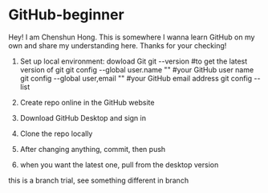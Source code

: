 # GitHub-beginner

Hey! I am Chenshun Hong. This is somewhere I wanna learn GitHub on my own and share my understanding here.
Thanks for your checking!

1. Set up local environment:
	dowload Git
	git --version #to get the latest version of git
	git config --global user.name "" #your GitHub user name
	git config --global user,email "" #your GitHub email address
	git config --list

2. Create repo online in the GitHub website
3. Download GitHub Desktop and sign in
4. Clone the repo locally 
5. After changing anything, commit, then push
6. when you want the latest one, pull from the desktop version

this is a branch trial, see something different in branch